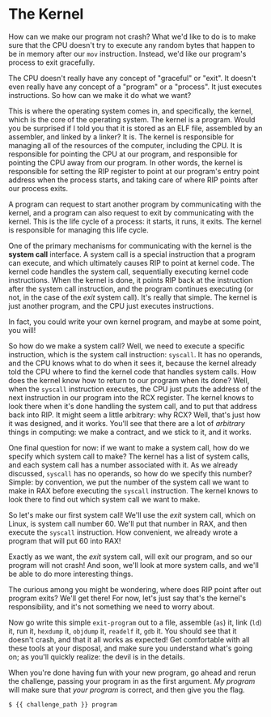 # The Kernel

How can we make our program not crash? What we'd like to do is to make sure that the CPU doesn't try to execute any random bytes that happen to be in memory after our `mov` instruction. Instead, we'd like our program's process to exit gracefully.

The CPU doesn't really have any concept of "graceful" or "exit". It doesn't even really have any concept of a "program" or a "process". It just executes instructions. So how can we make it do what we want?

This is where the operating system comes in, and specifically, the kernel, which is the core of the operating system. The kernel is a program. Would you be surprised if I told you that it is stored as an ELF file, assembled by an assembler, and linked by a linker? It is. The kernel is responsible for managing all of the resources of the computer, including the CPU. It is responsible for pointing the CPU at our program, and responsible for pointing the CPU away from our program. In other words, the kernel is responsible for setting the RIP register to point at our program's entry point address when the process starts, and taking care of where RIP points after our process exits.

A program can request to start another program by communicating with the kernel, and a program can also request to exit by communicating with the kernel. This is the life cycle of a process: it starts, it runs, it exits. The kernel is responsible for managing this life cycle.

One of the primary mechanisms for communicating with the kernel is the **system call** interface. A system call is a special instruction that a program can execute, and which ultimately causes RIP to point at kernel code. The kernel code handles the system call, sequentially executing kernel code instructions. When the kernel is done, it points RIP back at the instruction after the system call instruction, and the program continues executing (or not, in the case of the *exit* system call). It's really that simple. The kernel is just another program, and the CPU just executes instructions.

In fact, you could write your own kernel program, and maybe at some point, you will!

So how do we make a system call? Well, we need to execute a specific instruction, which is the system call instruction: `syscall`. It has no operands, and the CPU knows what to do when it sees it, because the kernel already told the CPU where to find the kernel code that handles system calls. How does the kernel know how to return to our program when its done? Well, when the `syscall` instruction executes, the CPU just puts the address of the next instruction in our program into the RCX register. The kernel knows to look there when it's done handling the system call, and to put that address back into RIP. It might seem a little arbitrary: why RCX? Well, that's just how it was designed, and it works. You'll see that there are a lot of *arbitrary* things in computing: we make a contract, and we stick to it, and it works.

One final question for now: if we want to make a system call, how do we specify which system call to make? The kernel has a list of system calls, and each system call has a number associated with it. As we already discussed, `syscall` has no operands, so how do we specify this number? Simple: by convention, we put the number of the system call we want to make in RAX before executing the `syscall` instruction. The kernel knows to look there to find out which system call we want to make.

So let's make our first system call! We'll use the *exit* system call, which on Linux, is system call number 60. We'll put that number in RAX, and then execute the `syscall` instruction. How convenient, we already wrote a program that will put 60 into RAX!

Exactly as we want, the *exit* system call, will exit our program, and so our program will not crash! And soon, we'll look at more system calls, and we'll be able to do more interesting things.

The curious among you might be wondering, where does RIP point after out program exits? We'll get there! For now, let's just say that's the kernel's responsibility, and it's not something we need to worry about.

Now go write this simple `exit-program` out to a file, assemble (`as`) it, link (`ld`) it, run it, `hexdump` it, `objdump` it, `readelf` it, `gdb` it. You should see that it doesn't crash, and that it all works as expected! Get comfortable with all these tools at your disposal, and make sure you understand what's going on; as you'll quickly realize: the devil is in the details.

When you're done having fun with your new program, go ahead and rerun the challenge, passing your program in as the first argument. *My program* will make sure that *your program* is correct, and then give you the flag.

```sh
$ {{ challenge_path }} program
```